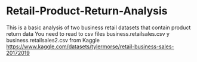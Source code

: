 # Retail-Product-Return-Analysis
This is a basic analysis of two business retail datasets that contain product return data
You need to read to csv files business.retailsales.csv y business.retailsales2.csv from Kaggle  
https://www.kaggle.com/datasets/tylermorse/retail-business-sales-20172019
